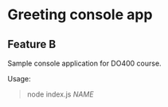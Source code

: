 # Greeting console app
## Feature B

Sample console application for DO400 course.

Usage:

> node index.js *NAME*

